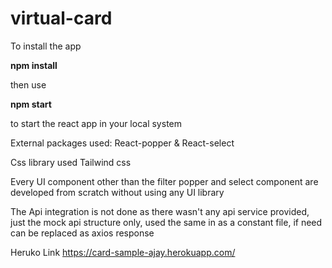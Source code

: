 # virtual-card

To install the app
 
**npm install**

then
use 

**npm start**

to start the react app in your local system

External packages used:
React-popper & React-select

Css library used
Tailwind css

Every UI component other than the filter popper and select component are developed from scratch without using any UI library

The Api integration is not done as there wasn't any api service provided, just the mock api structure only, used the same in as a constant file, if need can be replaced as axios response

Heruko Link
https://card-sample-ajay.herokuapp.com/
